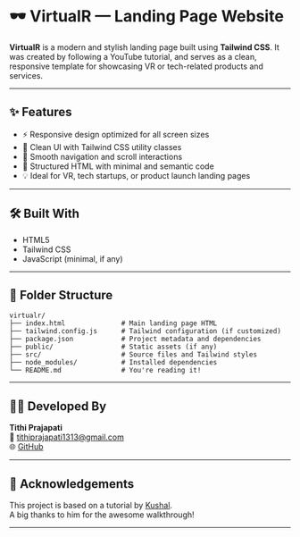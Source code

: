 # 🕶️ VirtualR — Landing Page Website

**VirtualR** is a modern and stylish landing page built using **Tailwind CSS**. It was created by following a YouTube tutorial, and serves as a clean, responsive template for showcasing VR or tech-related products and services.

---

## ✨ Features

- ⚡ Responsive design optimized for all screen sizes  
- 🎨 Clean UI with Tailwind CSS utility classes  
- 🧭 Smooth navigation and scroll interactions  
- 📄 Structured HTML with minimal and semantic code  
- 💡 Ideal for VR, tech startups, or product launch landing pages

---

## 🛠️ Built With

- HTML5  
- Tailwind CSS  
- JavaScript (minimal, if any)  

---

## 📁 Folder Structure

```
virtualr/
├── index.html              # Main landing page HTML
├── tailwind.config.js      # Tailwind configuration (if customized)
├── package.json            # Project metadata and dependencies
├── public/                 # Static assets (if any)
├── src/                    # Source files and Tailwind styles
├── node_modules/           # Installed dependencies
└── README.md               # You're reading it!
```

---

## 🧑‍💻 Developed By

**Tithi Prajapati**  
📧 [tithiprajapati1313@gmail.com](mailto:tithiprajapati1313@gmail.com)  
🌐 [GitHub](https://github.com/TithiPrajapati)

---

## 📌 Acknowledgements

This project is based on a tutorial by [Kushal](https://github.com/kushald/virtualr).  
A big thanks to him for the awesome walkthrough!

---
